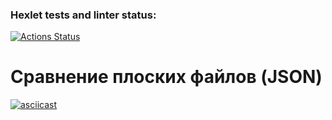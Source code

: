 ### Hexlet tests and linter status:
[![Actions Status](https://github.com/nanitll/python-project-lvl2/workflows/hexlet-check/badge.svg)](https://github.com/nanitll/python-project-lvl2/actions)

<h1>Сравнение плоских файлов (JSON)</h2>

[![asciicast](https://asciinema.org/a/wbFkNsuhYFMxgGBaPPgtH1ton.svg)](https://asciinema.org/a/wbFkNsuhYFMxgGBaPPgtH1ton)
